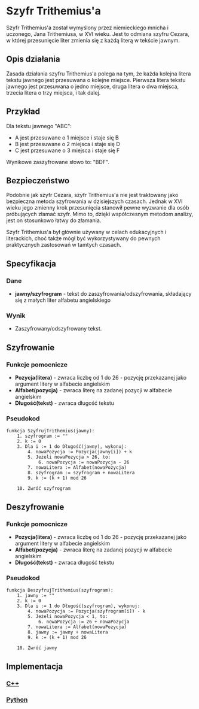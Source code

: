 # Szyfr Trithemius'a

Szyfr Trithemius'a został wymyślony przez niemieckiego mnicha i uczonego, Jana Trithemiusa, w XVI wieku. Jest to odmiana szyfru Cezara, w której przesunięcie liter zmienia się z każdą literą w tekście jawnym.

## Opis działania

Zasada działania szyfru Trithemius'a polega na tym, że każda kolejna litera tekstu jawnego jest przesuwana o kolejne miejsce. Pierwsza litera tekstu jawnego jest przesuwana o jedno miejsce, druga litera o dwa miejsca, trzecia litera o trzy miejsca, i tak dalej.

## Przykład

Dla tekstu jawnego "ABC":

- A jest przesuwane o 1 miejsce i staje się B
- B jest przesuwane o 2 miejsca i staje się D
- C jest przesuwane o 3 miejsca i staje się F

Wynikowe zaszyfrowane słowo to: "BDF".

## Bezpieczeństwo

Podobnie jak szyfr Cezara, szyfr Trithemius'a nie jest traktowany jako bezpieczna metoda szyfrowania w dzisiejszych czasach. Jednak w XVI wieku jego zmienny krok przesunięcia stanowił pewne wyzwanie dla osób próbujących złamać szyfr. Mimo to, dzięki współczesnym metodom analizy, jest on stosunkowo łatwy do złamania.

Szyfr Trithemius'a był głównie używany w celach edukacyjnych i literackich, choć także mógł być wykorzystywany do pewnych praktycznych zastosowań w tamtych czasach.

## Specyfikacja

### Dane

- **jawny/szyfrogram** - tekst do zaszyfrowania/odszyfrowania, składający się z małych liter alfabetu angielskiego

### Wynik

- Zaszyfrowany/odszyfrowany tekst.

## Szyfrowanie

### Funkcje pomocnicze

- **Pozycja(litera)** - zwraca liczbę od $1$ do $26$ - pozycję przekazanej jako argument litery w alfabecie angielskim
- **Alfabet(pozycja)** - zwraca literę na zadanej pozycji w alfabecie angielskim
- **Długość(tekst)** - zwraca długość tekstu

### Pseudokod

```
funkcja SzyfrujTrithemius(jawny):
    1. szyfrogram := ""
    2. k := 0
    3. Dla i := 1 do Długość(jawny), wykonuj:
        4. nowaPozycja := Pozycja(jawny[i]) + k
        5. Jeżeli nowaPozycja > 26, to:
            6. nowaPozycja := nowaPozycja - 26
        7. nowaLitera := Alfabet(nowaPozycja)
        8. szyfrogram := szyfrogram + nowaLitera
        9. k := (k + 1) mod 26

    10. Zwróć szyfrogram 
```

## Deszyfrowanie

### Funkcje pomocnicze

- **Pozycja(litera)** - zwraca liczbę od $1$ do $26$ - pozycję przekazanej jako argument litery w alfabecie angielskim
- **Alfabet(pozycja)** - zwraca literę na zadanej pozycji w alfabecie angielskim
- **Długość(tekst)** - zwraca długość tekstu

### Pseudokod

```
funkcja DeszyfrujTrithemius(szyfrogram):
    1. jawny := ""
    2. k := 0
    3. Dla i := 1 do Długość(szyfrogram), wykonuj:
        4. nowaPozycja := Pozycja(szyfrogram[i]) - k
        5. Jeżeli nowaPozycja < 1, to:
            6. nowaPozycja := 26 + nowaPozycja
        7. nowaLitera := Alfabet(nowaPozycja)
        8. jawny := jawny + nowaLitera
        9. k := (k + 1) mod 26

    10. Zwróć jawny 
```

## Implementacja

### [C++](../../../programming/c++/algorithms/cryptography/trithemius.md)

### [Python](../../../programming/python/algorithms/cryptography/trithemius.md)
